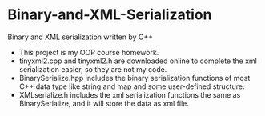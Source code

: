 # Binary-and-XML-Serialization
Binary and XML serialization written by C++
* This project is my OOP course homework.
* tinyxml2.cpp and tinyxml2.h are downloaded online to complete the xml serialization easier, so they are not my code.
* BinarySerialize.hpp includes the binary serialization functions of most C++ data type like string and map and some user-defined structure. 
* XMLserialize.h includes the xml serialization functions the same as BinarySerialize, and it will store the data as xml file.
